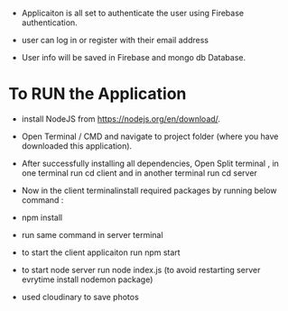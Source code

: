* Applicaiton is all set to authenticate the user using Firebase authentication.

* user can log in or register with their email address

* User info will be saved in Firebase and mongo db Database.

# To RUN the Application

* install NodeJS from https://nodejs.org/en/download/.

* Open Terminal / CMD and navigate to project folder (where you have downloaded this application).

* After successfully installing all dependencies, Open Split terminal , in one terminal run cd client and in another terminal run cd server

* Now in the client terminalinstall required packages by running below command :

 * npm install

* run same command in server terminal

* to start the client applicaiton run npm start 

* to start node server run node index.js (to avoid restarting server evrytime install nodemon package)

* used cloudinary to save photos